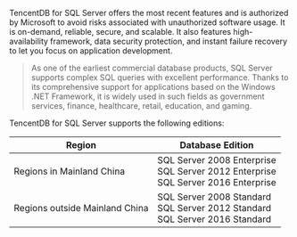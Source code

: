 TencentDB for SQL Server offers the most recent features and is authorized by Microsoft to avoid risks associated with unauthorized software usage. It is on-demand, reliable, secure, and scalable. It also features high-availability framework, data security protection, and instant failure recovery to let you focus on application development.

> As one of the earliest commercial database products, SQL Server supports complex SQL queries with excellent performance. Thanks to its comprehensive support for applications based on the Windows .NET Framework, it is widely used in such fields as government services, finance, healthcare, retail, education, and gaming.


TencentDB for SQL Server supports the following editions:

| Region | Database Edition |
|---------|---------|
| Regions in Mainland China | SQL Server 2008 Enterprise<br>SQL Server 2012 Enterprise<br>SQL Server 2016 Enterprise |
| Regions outside Mainland China | SQL Server 2008 Standard<br>SQL Server 2012 Standard<br>SQL Server 2016 Standard |

